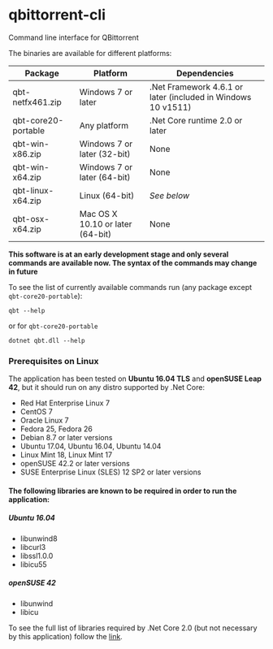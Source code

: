 # qbittorrent-cli
Command line interface for QBittorrent

The binaries are available for different platforms:

Package | Platform | Dependencies
---- | -------- | ------------
qbt-netfx461.zip | Windows 7 or later | .Net Framework 4.6.1 or later (included in Windows 10 v1511)
qbt-core20-portable | Any platform | .Net Core runtime 2.0 or later
qbt-win-x86.zip | Windows 7 or later (32-bit) | None
qbt-win-x64.zip | Windows 7 or later (64-bit) | None
qbt-linux-x64.zip | Linux (64-bit) | *See below*
qbt-osx-x64.zip | Mac OS X 10.10 or later (64-bit) | None

**This software is at an early development stage and only several commands are available now. The syntax of the commands may change in future**

To see the list of currently available commands run (any package except `qbt-core20-portable`):

    qbt --help

or for `qbt-core20-portable`

    dotnet qbt.dll --help

### Prerequisites on Linux
The application has been tested on **Ubuntu 16.04 TLS** and **openSUSE Leap 42**, but it should run on any distro supported by .Net Core:
* Red Hat Enterprise Linux 7
* CentOS 7
* Oracle Linux 7
* Fedora 25, Fedora 26
* Debian 8.7 or later versions
* Ubuntu 17.04, Ubuntu 16.04, Ubuntu 14.04
* Linux Mint 18, Linux Mint 17
* openSUSE 42.2 or later versions
* SUSE Enterprise Linux (SLES) 12 SP2 or later versions

#### The following libraries are known to be required in order to run the application:
##### Ubuntu 16.04
* libunwind8
* libcurl3
* libssl1.0.0
* libicu55
##### openSUSE 42
* libunwind
* libicu

To see the full list of libraries required by .Net Core 2.0 (but not necessary by this application) follow the [link](https://docs.microsoft.com/en-us/dotnet/core/linux-prerequisites?tabs=netcore2x).
